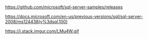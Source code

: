 https://github.com/microsoft/sql-server-samples/releases

https://docs.microsoft.com/en-us/previous-versions/sql/sql-server-2008/ms124438(v%3dsql.100)

https://i.stack.imgur.com/LMu4W.gif
